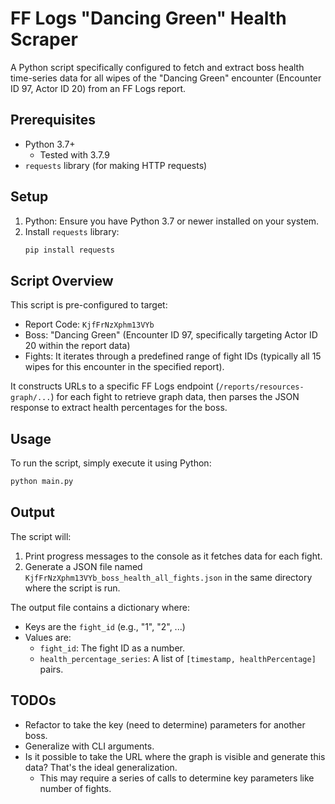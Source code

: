 # FF Logs "Dancing Green" Health Scraper

A Python script specifically configured to fetch and extract boss health time-series data for all wipes of the "Dancing Green" encounter (Encounter ID 97, Actor ID 20) from an FF Logs report.

## Prerequisites

- Python 3.7+
  - Tested with 3.7.9
- `requests` library (for making HTTP requests)

## Setup

1.  Python: Ensure you have Python 3.7 or newer installed on your system.
2.  Install `requests` library:
    ```bash
    pip install requests
    ```

## Script Overview

This script is pre-configured to target:

- Report Code: `KjfFrNzXphm13VYb`
- Boss: "Dancing Green" (Encounter ID 97, specifically targeting Actor ID 20 within the report data)
- Fights: It iterates through a predefined range of fight IDs (typically all 15 wipes for this encounter in the specified report).

It constructs URLs to a specific FF Logs endpoint (`/reports/resources-graph/...`) for each fight to retrieve graph data, then parses the JSON response to extract health percentages for the boss.

## Usage

To run the script, simply execute it using Python:

```bash
python main.py
```

## Output

The script will:

1. Print progress messages to the console as it fetches data for each fight.
2. Generate a JSON file named `KjfFrNzXphm13VYb_boss_health_all_fights.json` in the same directory where the script is run.

The output file contains a dictionary where:

- Keys are the `fight_id` (e.g., "1", "2", ...)
- Values are:
  - `fight_id`: The fight ID as a number.
  - `health_percentage_series`: A list of `[timestamp, healthPercentage]` pairs.

## TODOs

- Refactor to take the key (need to determine) parameters for another boss.
- Generalize with CLI arguments.
- Is it possible to take the URL where the graph is visible and generate this data? That's the ideal generalization.
  - This may require a series of calls to determine key parameters like number of fights.
